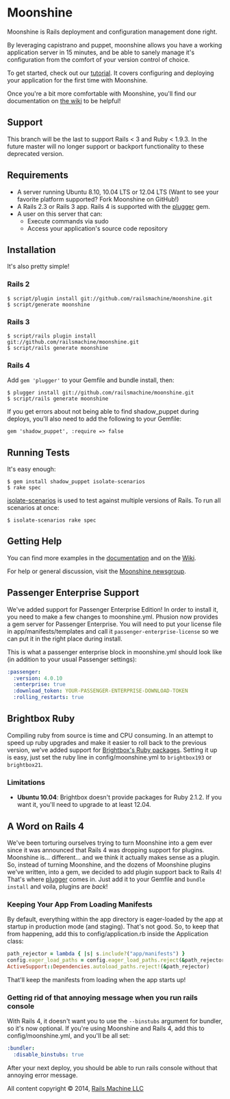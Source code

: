# Moonshine

Moonshine is Rails deployment and configuration management done right.

By leveraging capistrano and puppet, moonshine allows you have a working application server in 15 minutes, and be able to sanely manage it's configuration from the comfort of your version control of choice.

To get started, check out our [tutorial](https://github.com/railsmachine/moonshine/wiki/Tutorial). It covers configuring and deploying your application for the first time with Moonshine.

Once you're a bit more comfortable with Moonshine, you'll find our documentation on [the wiki](https://github.com/railsmachine/moonshine/wiki) to be helpful!

## Support
This branch will be the last to support Rails < 3 and Ruby < 1.9.3.  In the future master will no longer support or backport functionality to these deprecated version.

## Requirements

* A server running Ubuntu 8.10, 10.04 LTS or 12.04 LTS (Want to see your favorite platform supported?  Fork Moonshine on GitHub!)
* A Rails 2.3 or Rails 3 app. Rails 4 is supported with the [plugger](http://github.com/railsmachine/plugger) gem.
* A user on this server that can:
  * Execute commands via sudo
  * Access your application's source code repository

## Installation

It's also pretty simple!

### Rails 2

    $ script/plugin install git://github.com/railsmachine/moonshine.git
    $ script/generate moonshine
  
### Rails 3

    $ script/rails plugin install git://github.com/railsmachine/moonshine.git
    $ script/rails generate moonshine
  
### Rails 4

Add <code>gem 'plugger'</code> to your Gemfile and bundle install, then:

    $ plugger install git://github.com/railsmachine/moonshine.git
    $ script/rails generate moonshine

If you get errors about not being able to find shadow_puppet during deploys, you'll also need to add the following to your Gemfile:

    gem 'shadow_puppet', :require => false

## Running Tests

It's easy enough:

    $ gem install shadow_puppet isolate-scenarios
    $ rake spec

[isolate-scenarios](http://github.com/technicalpickles/isolate-scenarios) is used to test against multiple versions of Rails. To run all scenarios at once:

    $ isolate-scenarios rake spec

## Getting Help

You can find more examples in the [documentation](http://railsmachine.github.com/moonshine) and on the [Wiki](https://github.com/railsmachine/moonshine/wiki).

For help or general discussion, visit the [Moonshine newsgroup](http://groups.google.com/group/railsmachine-moonshine).

## Passenger Enterprise Support

We've added support for Passenger Enterprise Edition!  In order to install it, you need to make a few changes to moonshine.yml.  Phusion now provides a gem server for Passenger Enterprise. You will need to put your license file in app/manifests/templates and call it <code>passenger-enterprise-license</code> so we can put it in the right place during install.

This is what a passenger enterprise block in moonshine.yml should look like (in addition to your usual Passenger settings):

```yaml
:passenger:
  :version: 4.0.10
  :enterprise: true
  :download_token: YOUR-PASSENGER-ENTERPRISE-DOWNLOAD-TOKEN
  :rolling_restarts: true
```

## Brightbox Ruby

Compiling ruby from source is time and CPU consuming.  In an attempt to speed up ruby upgrades and make it easier to roll back to the previous version, we've added support for [Brightbox's Ruby packages](http://brightbox.com/docs/ruby/ubuntu/). Setting it up is easy, just set the ruby line in config/moonshine.yml to <code>brightbox193</code> or <code>brightbox21</code>.

### Limitations

* **Ubuntu 10.04**: Brightbox doesn't provide packages for Ruby 2.1.2.  If you want it, you'll need to upgrade to at least 12.04.
  
## A Word on Rails 4

We've been torturing ourselves trying to turn Moonshine into a gem ever since it was announced that Rails 4 was dropping support for plugins.  Moonshine is... different... and we think it actually makes sense as a plugin.  So, instead of turning Moonshine, and the dozens of Moonshine plugins we've written, into a gem, we decided to add plugin support back to Rails 4!  That's where [plugger](http://github.com/railsmachine/plugger) comes in. Just add it to your Gemfile and <code>bundle install</code> and voila, plugins are *back*!

### Keeping Your App From Loading Manifests

By default, everything within the app directory is eager-loaded by the app at startup in production mode (and staging).  That's not good.  So, to keep that from happening, add this to config/application.rb inside the Application class:

```ruby
path_rejector = lambda { |s| s.include?("app/manifests") }
config.eager_load_paths = config.eager_load_paths.reject(&path_rejector)
ActiveSupport::Dependencies.autoload_paths.reject!(&path_rejector)
```

That'll keep the manifests from loading when the app starts up!

### Getting rid of that annoying message when you run rails console

With Rails 4, it doesn't want you to use the <code>--binstubs</code> argument for bundler, so it's now optional.  If you're using Moonshine and Rails 4, add this to config/moonshine.yml, and you'll be all set:

```yaml
:bundler:
  :disable_binstubs: true
```
  
After your next deploy, you should be able to run rails console without that annoying error message.

All content copyright &copy; 2014, [Rails Machine LLC](http://railsmachine.com)
